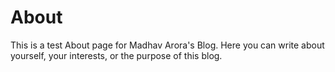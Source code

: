 # About

This is a test About page for Madhav Arora's Blog. Here you can write about yourself, your interests, or the purpose of this blog. 